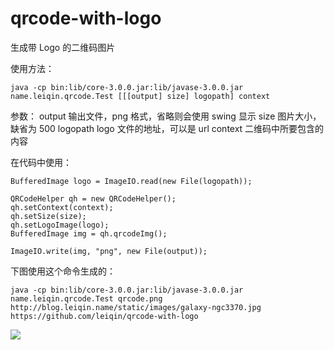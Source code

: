 qrcode-with-logo
===============

生成带 Logo 的二维码图片

使用方法：

	java -cp bin:lib/core-3.0.0.jar:lib/javase-3.0.0.jar name.leiqin.qrcode.Test [[[output] size] logopath] context

参数：
	output     输出文件，png 格式，省略则会使用 swing 显示
	size       图片大小，缺省为 500
	logopath   logo 文件的地址，可以是 url
	context    二维码中所要包含的内容

在代码中使用：

	BufferedImage logo = ImageIO.read(new File(logopath));

	QRCodeHelper qh = new QRCodeHelper();
	qh.setContext(context);
	qh.setSize(size);
	qh.setLogoImage(logo);
	BufferedImage img = qh.qrcodeImg();

	ImageIO.write(img, "png", new File(output));

下图使用这个命令生成的：
	
	java -cp bin:lib/core-3.0.0.jar:lib/javase-3.0.0.jar name.leiqin.qrcode.Test qrcode.png http://blog.leiqin.name/static/images/galaxy-ngc3370.jpg  https://github.com/leiqin/qrcode-with-logo

<img src="http://blog.leiqin.name/qrcode-with-logo/images/qrcode.png"/>
